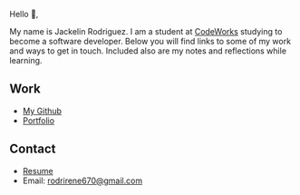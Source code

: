 Hello 👋, 

My name is Jackelin Rodriguez. I am a student at [CodeWorks](https://boisecodeworks.com) studying to become a software developer. Below you will find links to some of my work and ways to get in touch. Included also are my notes and reflections while learning. 

## Work

  + [My Github](https://github.com/rodrirene)
  + [Portfolio](https://rodrirene.github.io/)

## Contact

  + [Resume](https://rodrirene.github.io/resume)
  + Email: rodrirene670@gmail.com
  
